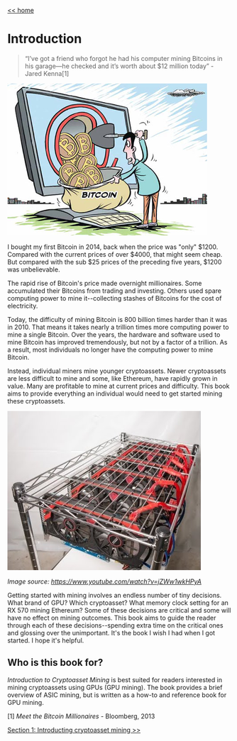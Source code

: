 [<< home](../README.md)	

# Introduction

> “I’ve got a friend who forgot he had his computer mining Bitcoins in his garage—he checked and it’s worth about $12 million today” - Jared Kenna[1]

![Bitcoin mining cartoon](../img/bitcoin_miner_cartoon.jpg)

I bought my first Bitcoin in 2014, back when the price was "only" $1200. Compared with the current prices of over $4000, that might seem cheap. But compared with the sub $25 prices of the preceding five years, $1200 was unbelievable.

The rapid rise of Bitcoin's price made overnight millionaires. Some accumulated their Bitcoins from trading and investing. Others used spare computing power to mine it--collecting stashes of Bitcoins for the cost of electricity.

Today, the difficulty of mining Bitcoin is 800 billion times harder than it was in 2010. That means it takes nearly a trillion times more computing power to mine a single Bitcoin. Over the years, the hardware and software used to mine Bitcoin has improved tremendously, but not by a factor of a trillion. As a result, most individuals no longer have the computing power to mine Bitcoin.

Instead, individual miners mine younger cryptoassets. Newer cryptoassets are less difficult to mine and some, like Ethereum, have rapidly grown in value. Many are profitable to mine at current prices and difficulty. This book aims to provide everything an individual would need to get started mining these cryptoassets.

![GPU Mining Rig](../img/mining_rig.jpeg)

*Image source: https://www.youtube.com/watch?v=jZWw1wkHPyA*

Getting started with mining involves an endless number of tiny decisions. What brand of GPU? Which cryptoasset? What memory clock setting for an RX 570 mining Ethereum? Some of these decisions are critical and some will have no effect on mining outcomes. This book aims to guide the reader through each of these decisions--spending extra time on the critical ones and glossing over the unimportant. It's the book I wish I had when I got started. I hope it's helpful.

## Who is this book for?

*Introduction to Cryptoasset Mining* is best suited for readers interested in mining cryptoassets using GPUs (GPU mining). The book provides a brief overview of ASIC mining, but is written as a how-to and reference book for GPU mining.

[1] *Meet the Bitcoin Millionaires* - Bloomberg, 2013

[Section 1: Introducting cryptoasset mining >>](section1.mdown)


